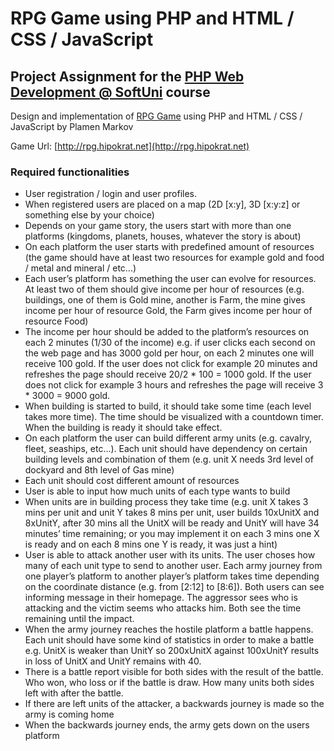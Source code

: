 # RPG Game using PHP and HTML / CSS / JavaScript

## Project Assignment for the [PHP Web Development @ SoftUni](https://softuni.bg/trainings/1470/php-web-development-october-2016)  course

Design and implementation of [RPG Game](https://bg.wikipedia.org/wiki/%D0%A0%D0%BE%D0%BB%D0%B5%D0%B2%D0%B0_%D0%B8%D0%B3%D1%80%D0%B0) using PHP and HTML / CSS / JavaScript by Plamen Markov

Game Url: [http://rpg.hipokrat.net](http://rpg.hipokrat.net)

### Required functionalities

- User registration / login and user profiles.
- When registered users are placed on a map (2D [x:y], 3D [x:y:z] or something else by your choice)
- Depends on your game story, the users start with more than one platforms (kingdoms, planets, houses, whatever the story is about)
- On each platform the user starts with predefined amount of resources (the game should have at least two resources for example gold and food / metal and mineral / etc...)
- Each user’s platform has something the user can evolve for resources. At least two of them should give income per hour of resources (e.g. buildings, one of them is Gold mine, another is Farm, the mine gives income per hour of resource Gold, the Farm gives income per hour of resource Food)
- The income per hour should be added to the platform’s resources on each 2 minutes (1/30 of the income) e.g. if user clicks each second on the web page and has 3000 gold per hour, on each 2 minutes one will receive 100 gold. If the user does not click for example 20 minutes and refreshes the page should receive 20/2 * 100 = 1000 gold. If the user does not click for example 3 hours and refreshes the page will receive 3 * 3000 = 9000 gold. 
- When building is started to build, it should take some time (each level takes more time). The time should be visualized with a countdown timer. When the building is ready it should take effect.
- On each platform the user can build different army units (e.g. cavalry, fleet, seaships, etc…). Each unit should have dependency on certain building levels and combination of them (e.g. unit X needs 3rd level of dockyard and 8th level of Gas mine)
- Each unit should cost different amount of resources
- User is able to input how much units of each type wants to build
- When units are in building process they take time (e.g. unit X takes 3 mins per unit and unit Y takes 8 mins per unit, user builds 10xUnitX and 8xUnitY, after 30 mins all the UnitX will be ready and UnitY will have 34 minutes’ time remaining; or you may implement it on each 3 mins one X is ready and on each 8 mins one Y is ready, it was just a hint)
- User is able to attack another user with its units. The user choses how many of each unit type to send to another user. Each army journey from one player’s platform to another player’s platform takes time depending on the coordinate distance (e.g. from [2:12] to [8:6]). Both users can see informing message in their homepage. The aggressor sees who is attacking and the victim seems who attacks him. Both see the time remaining until the impact.
- When the army journey reaches the hostile platform a battle happens. Each unit should have some kind of statistics in order to make a battle e.g. UnitX is weaker than UnitY so 200xUnitX against 100xUnitY results in loss of UnitX and UnitY remains with 40.
- There is a battle report visible for both sides with the result of the battle. Who won, who loss or if the battle is draw. How many units both sides left with after the battle.
- If there are left units of the attacker, a backwards journey is made so the army is coming home
- When the backwards journey ends, the army gets down on the users platform



